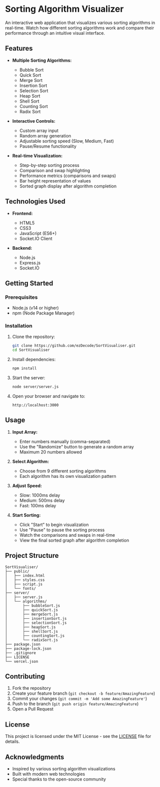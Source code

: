 # Sorting Algorithm Visualizer

An interactive web application that visualizes various sorting algorithms in real-time. Watch how different sorting algorithms work and compare their performance through an intuitive visual interface.

## Features

- **Multiple Sorting Algorithms:**

  - Bubble Sort
  - Quick Sort
  - Merge Sort
  - Insertion Sort
  - Selection Sort
  - Heap Sort
  - Shell Sort
  - Counting Sort
  - Radix Sort

- **Interactive Controls:**

  - Custom array input
  - Random array generation
  - Adjustable sorting speed (Slow, Medium, Fast)
  - Pause/Resume functionality

- **Real-time Visualization:**
  - Step-by-step sorting process
  - Comparison and swap highlighting
  - Performance metrics (comparisons and swaps)
  - Bar height representation of values
  - Sorted graph display after algorithm completion

## Technologies Used

- **Frontend:**

  - HTML5
  - CSS3
  - JavaScript (ES6+)
  - Socket.IO Client

- **Backend:**
  - Node.js
  - Express.js
  - Socket.IO

## Getting Started

### Prerequisites

- Node.js (v14 or higher)
- npm (Node Package Manager)

### Installation

1. Clone the repository:

   ```bash
   git clone https://github.com/ezDecode/SortVisualiser.git
   cd SortVisualiser
   ```

2. Install dependencies:

   ```bash
   npm install
   ```

3. Start the server:

   ```bash
   node server/server.js
   ```

4. Open your browser and navigate to:
   ```
   http://localhost:3000
   ```

## Usage

1. **Input Array:**

   - Enter numbers manually (comma-separated)
   - Use the "Randomize" button to generate a random array
   - Maximum 20 numbers allowed

2. **Select Algorithm:**

   - Choose from 9 different sorting algorithms
   - Each algorithm has its own visualization pattern

3. **Adjust Speed:**

   - Slow: 1000ms delay
   - Medium: 500ms delay
   - Fast: 100ms delay

4. **Start Sorting:**
   - Click "Start" to begin visualization
   - Use "Pause" to pause the sorting process
   - Watch the comparisons and swaps in real-time
   - View the final sorted graph after algorithm completion

## Project Structure

```
SortVisualiser/
├── public/
│   ├── index.html
│   ├── styles.css
│   ├── script.js
│   └── fonts/
├── server/
│   ├── server.js
│   └── algorithms/
│       ├── bubbleSort.js
│       ├── quickSort.js
│       ├── mergeSort.js
│       ├── insertionSort.js
│       ├── selectionSort.js
│       ├── heapSort.js
│       ├── shellSort.js
│       ├── countingSort.js
│       └── radixSort.js
├── package.json
├── package-lock.json
├── .gitignore
├── LICENSE
└── vercel.json
```

## Contributing

1. Fork the repository
2. Create your feature branch (`git checkout -b feature/AmazingFeature`)
3. Commit your changes (`git commit -m 'Add some AmazingFeature'`)
4. Push to the branch (`git push origin feature/AmazingFeature`)
5. Open a Pull Request

## License

This project is licensed under the MIT License - see the [LICENSE](LICENSE) file for details.

## Acknowledgments

- Inspired by various sorting algorithm visualizations
- Built with modern web technologies
- Special thanks to the open-source community
